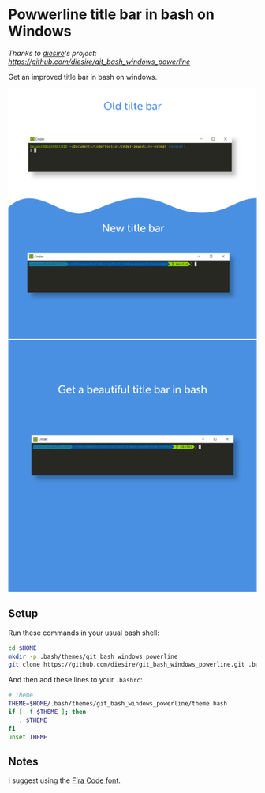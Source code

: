 # Powwerline title bar in bash on Windows

*Thanks to [diesire](https://github.com/diesire)'s project: https://github.com/diesire/git_bash_windows_powerline*

Get an improved title bar in bash on windows.

![Side by side comparison of the old title bar and the new](01.powerline-side-by-side.png)
![01.powerline-demo](01.powerline-demo.png)

## Setup

Run these commands in your usual bash shell:

```bash
cd $HOME
mkdir -p .bash/themes/git_bash_windows_powerline
git clone https://github.com/diesire/git_bash_windows_powerline.git .bash/themes/git_bash_windows_powerline
````
And then add these lines to your `.bashrc`: 

```bash
# Theme
THEME=$HOME/.bash/themes/git_bash_windows_powerline/theme.bash
if [ -f $THEME ]; then
   . $THEME
fi
unset THEME
````

## Notes

I suggest using the [Fira Code font](https://github.com/tonsky/FiraCode).